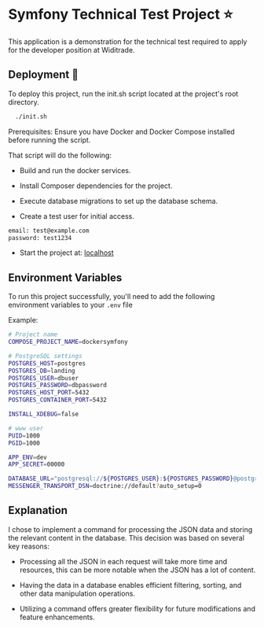 
# Symfony Technical Test Project ⭐

This application is a demonstration for the technical test required to apply for the developer position at Widitrade.

## Deployment 🚀

To deploy this project, run the init.sh script located at the project's root directory.

```bash
  ./init.sh
```

Prerequisites: Ensure you have Docker and Docker Compose installed before running the script.

That script will do the following:

- Build and run the docker services.

- Install Composer dependencies for the project.

- Execute database migrations to set up the database schema.

- Create a test user for initial access.

```bash
email: test@example.com
password: test1234
```

- Start the project at: [localhost](http://localhost)

## Environment Variables

To run this project successfully, you'll need to add the following environment variables to your `.env` file

Example:

```bash
# Project name
COMPOSE_PROJECT_NAME=dockersymfony

# PostgreSQL settings
POSTGRES_HOST=postgres
POSTGRES_DB=landing
POSTGRES_USER=dbuser
POSTGRES_PASSWORD=dbpassword
POSTGRES_HOST_PORT=5432
POSTGRES_CONTAINER_PORT=5432

INSTALL_XDEBUG=false

# www user
PUID=1000
PGID=1000

APP_ENV=dev
APP_SECRET=00000

DATABASE_URL="postgresql://${POSTGRES_USER}:${POSTGRES_PASSWORD}@postgres:${POSTGRES_CONTAINER_PORT}/${POSTGRES_DB}?serverVersion=13&charset=utf8"
MESSENGER_TRANSPORT_DSN=doctrine://default?auto_setup=0
```

## Explanation

I chose to implement a command for processing the JSON data and storing the relevant content in the database.  This decision was based on several key reasons:

- Processing all the JSON in each request will take more time and resources, this can be more notable when the JSON has a lot of content.

- Having the data in a database enables efficient filtering, sorting, and other data manipulation operations.

- Utilizing a command offers greater flexibility for future modifications and feature enhancements.
